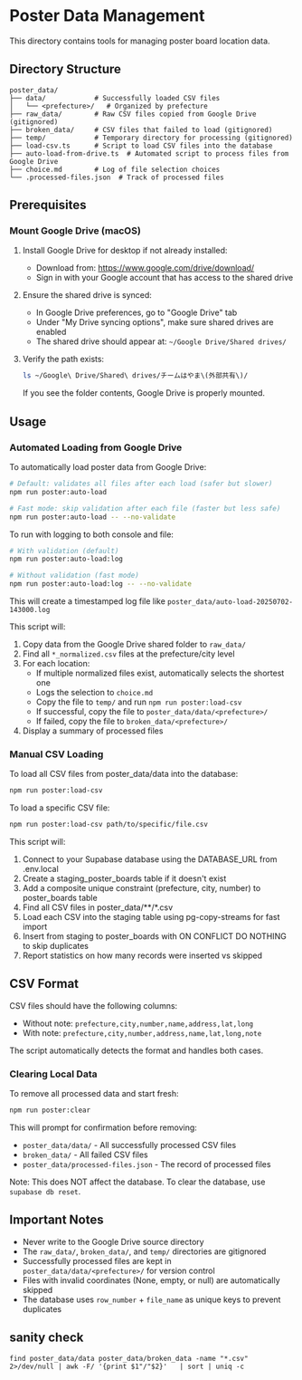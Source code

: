 # Poster Data Management

This directory contains tools for managing poster board location data.

## Directory Structure

```
poster_data/
├── data/            # Successfully loaded CSV files
│   └── <prefecture>/   # Organized by prefecture
├── raw_data/        # Raw CSV files copied from Google Drive (gitignored)
├── broken_data/     # CSV files that failed to load (gitignored)
├── temp/            # Temporary directory for processing (gitignored)
├── load-csv.ts      # Script to load CSV files into the database
├── auto-load-from-drive.ts  # Automated script to process files from Google Drive
├── choice.md        # Log of file selection choices
└── .processed-files.json  # Track of processed files
```

## Prerequisites

### Mount Google Drive (macOS)

1. Install Google Drive for desktop if not already installed:
   - Download from: https://www.google.com/drive/download/
   - Sign in with your Google account that has access to the shared drive

2. Ensure the shared drive is synced:
   - In Google Drive preferences, go to "Google Drive" tab
   - Under "My Drive syncing options", make sure shared drives are enabled
   - The shared drive should appear at: `~/Google Drive/Shared drives/`

3. Verify the path exists:
   ```bash
   ls ~/Google\ Drive/Shared\ drives/チームはやま\(外部共有\)/
   ```

   If you see the folder contents, Google Drive is properly mounted.

## Usage

### Automated Loading from Google Drive

To automatically load poster data from Google Drive:

```bash
# Default: validates all files after each load (safer but slower)
npm run poster:auto-load

# Fast mode: skip validation after each file (faster but less safe)
npm run poster:auto-load -- --no-validate
```

To run with logging to both console and file:

```bash
# With validation (default)
npm run poster:auto-load:log

# Without validation (fast mode)
npm run poster:auto-load:log -- --no-validate
```

This will create a timestamped log file like `poster_data/auto-load-20250702-143000.log`

This script will:
1. Copy data from the Google Drive shared folder to `raw_data/`
2. Find all `*_normalized.csv` files at the prefecture/city level
3. For each location:
   - If multiple normalized files exist, automatically selects the shortest one
   - Logs the selection to `choice.md`
   - Copy the file to `temp/` and run `npm run poster:load-csv`
   - If successful, copy the file to `poster_data/data/<prefecture>/`
   - If failed, copy the file to `broken_data/<prefecture>/`
4. Display a summary of processed files

### Manual CSV Loading

To load all CSV files from poster_data/data into the database:

```bash
npm run poster:load-csv
```

To load a specific CSV file:

```bash
npm run poster:load-csv path/to/specific/file.csv
```

This script will:
1. Connect to your Supabase database using the DATABASE_URL from .env.local
2. Create a staging_poster_boards table if it doesn't exist
3. Add a composite unique constraint (prefecture, city, number) to poster_boards table
4. Find all CSV files in poster_data/**/*.csv
5. Load each CSV into the staging table using pg-copy-streams for fast import
6. Insert from staging to poster_boards with ON CONFLICT DO NOTHING to skip duplicates
7. Report statistics on how many records were inserted vs skipped

## CSV Format

CSV files should have the following columns:
- Without note: `prefecture,city,number,name,address,lat,long`
- With note: `prefecture,city,number,address,name,lat,long,note`

The script automatically detects the format and handles both cases.

### Clearing Local Data

To remove all processed data and start fresh:

```bash
npm run poster:clear
```

This will prompt for confirmation before removing:
- `poster_data/data/` - All successfully processed CSV files
- `broken_data/` - All failed CSV files  
- `poster_data/processed-files.json` - The record of processed files

Note: This does NOT affect the database. To clear the database, use `supabase db reset`.

## Important Notes

- Never write to the Google Drive source directory
- The `raw_data/`, `broken_data/`, and `temp/` directories are gitignored
- Successfully processed files are kept in `poster_data/data/<prefecture>/` for version control
- Files with invalid coordinates (None, empty, or null) are automatically skipped
- The database uses `row_number` + `file_name` as unique keys to prevent duplicates

## sanity check

```
find poster_data/data poster_data/broken_data -name "*.csv" 2>/dev/null | awk -F/ '{print $1"/"$2}'   | sort | uniq -c
```
